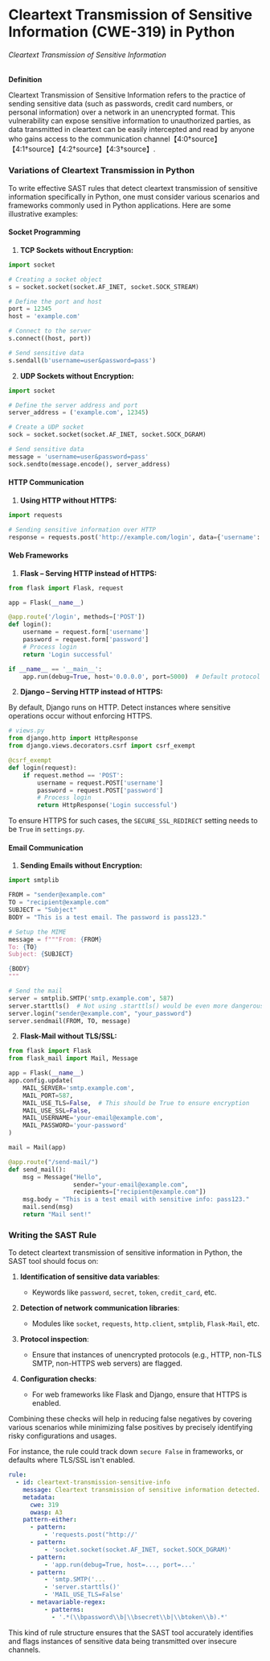 # Cleartext Transmission of Sensitive Information (CWE-319) in Python

###### Cleartext Transmission of Sensitive Information

**Definition**

Cleartext Transmission of Sensitive Information refers to the practice of sending sensitive data (such as passwords, credit card numbers, or personal information) over a network in an unencrypted format. This vulnerability can expose sensitive information to unauthorized parties, as data transmitted in cleartext can be easily intercepted and read by anyone who gains access to the communication channel【4:0†source】【4:1†source】【4:2†source】【4:3†source】.

### Variations of Cleartext Transmission in Python

To write effective SAST rules that detect cleartext transmission of sensitive information specifically in Python, one must consider various scenarios and frameworks commonly used in Python applications. Here are some illustrative examples:

#### Socket Programming

1. **TCP Sockets without Encryption:**

```python
import socket

# Creating a socket object
s = socket.socket(socket.AF_INET, socket.SOCK_STREAM)

# Define the port and host
port = 12345
host = 'example.com'

# Connect to the server
s.connect((host, port))

# Send sensitive data
s.sendall(b'username=user&password=pass')
```

2. **UDP Sockets without Encryption:**

```python
import socket

# Define the server address and port
server_address = ('example.com', 12345)

# Create a UDP socket
sock = socket.socket(socket.AF_INET, socket.SOCK_DGRAM)

# Send sensitive data
message = 'username=user&password=pass'
sock.sendto(message.encode(), server_address)
```

#### HTTP Communication

1. **Using HTTP without HTTPS:**

```python
import requests

# Sending sensitive information over HTTP
response = requests.post('http://example.com/login', data={'username': 'user', 'password': 'pass'})
```

#### Web Frameworks

1. **Flask – Serving HTTP instead of HTTPS:**

```python
from flask import Flask, request

app = Flask(__name__)

@app.route('/login', methods=['POST'])
def login():
    username = request.form['username']
    password = request.form['password']
    # Process login
    return 'Login successful'

if __name__ == '__main__':
    app.run(debug=True, host='0.0.0.0', port=5000)  # Default protocol is HTTP
```

2. **Django – Serving HTTP instead of HTTPS:**

By default, Django runs on HTTP. Detect instances where sensitive operations occur without enforcing HTTPS.

```python
# views.py
from django.http import HttpResponse
from django.views.decorators.csrf import csrf_exempt

@csrf_exempt
def login(request):
    if request.method == 'POST':
        username = request.POST['username']
        password = request.POST['password']
        # Process login
        return HttpResponse('Login successful')
```

To ensure HTTPS for such cases, the `SECURE_SSL_REDIRECT` setting needs to be `True` in `settings.py`.

#### Email Communication

1. **Sending Emails without Encryption:**

```python
import smtplib

FROM = "sender@example.com"
TO = "recipient@example.com"
SUBJECT = "Subject"
BODY = "This is a test email. The password is pass123."

# Setup the MIME
message = f"""From: {FROM}
To: {TO}
Subject: {SUBJECT}

{BODY}
"""

# Send the mail
server = smtplib.SMTP('smtp.example.com', 587)
server.starttls()  # Not using .starttls() would be even more dangerous
server.login("sender@example.com", "your_password")
server.sendmail(FROM, TO, message)
```

2. **Flask-Mail without TLS/SSL:**

```python
from flask import Flask
from flask_mail import Mail, Message

app = Flask(__name__)
app.config.update(
    MAIL_SERVER='smtp.example.com',
    MAIL_PORT=587,
    MAIL_USE_TLS=False,  # This should be True to ensure encryption
    MAIL_USE_SSL=False,
    MAIL_USERNAME='your-email@example.com',
    MAIL_PASSWORD='your-password'
)

mail = Mail(app)

@app.route("/send-mail/")
def send_mail():
    msg = Message("Hello",
                  sender="your-email@example.com",
                  recipients=["recipient@example.com"])
    msg.body = "This is a test email with sensitive info: pass123."
    mail.send(msg)
    return "Mail sent!"
```

### Writing the SAST Rule

To detect cleartext transmission of sensitive information in Python, the SAST tool should focus on:

1. **Identification of sensitive data variables**:
   - Keywords like `password`, `secret`, `token`, `credit_card`, etc.
  
2. **Detection of network communication libraries**:
   - Modules like `socket`, `requests`, `http.client`, `smtplib`, `Flask-Mail`, etc.

3. **Protocol inspection**:
   - Ensure that instances of unencrypted protocols (e.g., HTTP, non-TLS SMTP, non-HTTPS web servers) are flagged.

4. **Configuration checks**:
   - For web frameworks like Flask and Django, ensure that HTTPS is enabled.

Combining these checks will help in reducing false negatives by covering various scenarios while minimizing false positives by precisely identifying risky configurations and usages.

For instance, the rule could track down `secure False` in frameworks, or defaults where TLS/SSL isn't enabled.

```yaml
rule:
  - id: cleartext-transmission-sensitive-info
    message: Cleartext transmission of sensitive information detected.
    metadata:
      cwe: 319
      owasp: A3
    pattern-either:
      - pattern:
          - 'requests.post("http://'
      - pattern:
          - 'socket.socket(socket.AF_INET, socket.SOCK_DGRAM)'
      - pattern:
          - 'app.run(debug=True, host=..., port=...'
      - pattern:
          - 'smtp.SMTP('...
          - 'server.starttls()'
          - 'MAIL_USE_TLS=False'
      - metavariable-regex:
          - patterns:
            - '.*(\\bpassword\\b|\\bsecret\\b|\\btoken\\b).*'
```

This kind of rule structure ensures that the SAST tool accurately identifies and flags instances of sensitive data being transmitted over insecure channels.